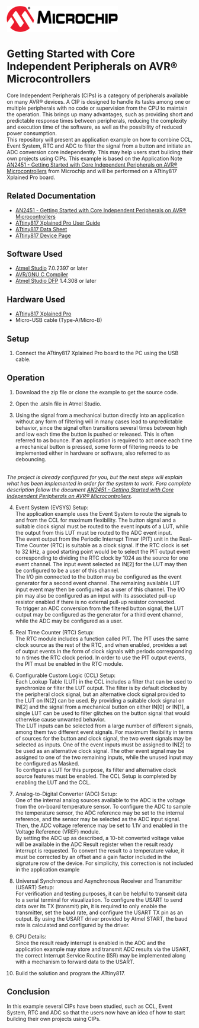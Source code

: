 <!-- Please do not change this html logo with link -->
<a href="https://www.microchip.com" rel="nofollow"><img src="images/microchip.png" alt="MCHP" width="300"/></a>

# Getting Started with Core Independent Peripherals on AVR® Microcontrollers

Core Independent Peripherals (CIPs) is a category of peripherals available on many AVR® devices. A CIP is designed to handle its tasks among one or multiple peripherals with no code or supervision from the CPU to maintain the operation. This brings up many advantages, such as providing short and predictable response times between peripherals, reducing the complexity and execution time of the software, as well as the possibility of reduced power consumption.
<br/>This repository will present an application example on how to combine CCL, Event System, RTC and ADC to filter the signal from a button and initiate an ADC conversion core independently. This may help users start building their own projects using CIPs. This example is based on the Application Note [AN2451 - Getting Started with Core Independent Peripherals on AVR® Microcontrollers](https://www.microchip.com/DS00002451) from Microchip and will be performed on a ATtiny817 Xplained Pro board.

## Related Documentation

- [AN2451 - Getting Started with Core Independent Peripherals on AVR® Microcontrollers](https://www.microchip.com/DS00002451)
- [ATtiny817 Xplained Pro User Guide](https://www.microchip.com/DS50002684)
- [ATtiny817 Data Sheet](https://www.microchip.com/DS40001901)
- [ATtiny817 Device Page](https://www.microchip.com/wwwproducts/en/ATtiny817)

## Software Used

- [Atmel Studio](https://www.microchip.com/mplab/avr-support/atmel-studio-7) 7.0.2397 or later
- [AVR/GNU C Compiler](http://packs.download.atmel.com/) 
- [Atmel Studio DFP](http://packs.download.atmel.com/) 1.4.308 or later

## Hardware Used

- [ATtiny817 Xplained Pro](https://www.microchip.com/DevelopmentTools/ProductDetails/attiny817-xpro)
- Micro-USB cable (Type-A/Micro-B)

## Setup

1. Connect the ATtiny817 Xplained Pro board to the PC using the USB cable.


## Operation

1. Download the zip file or clone the example to get the source code.

2. Open the .atsln file in Atmel Studio.

3. Using the signal from a mechanical button directly into an application without any form of filtering will in many cases lead to unpredictable behavior, since the signal often transitions several times between high and low each time the button is pushed or released. This is often referred to as bounce. If an application is required to act once each time a mechanical button is pressed, some form of filtering needs to be implemented either in hardware or software, also referred to as debouncing.

<br/>*The project is already configured for you, but the next steps will explain what has been implemented in order for the system to work. Fora complete description follow the document  [AN2451 - Getting Started with Core Independent Peripherals on AVR® Microcontrollers](https://www.microchip.com/DS00002451).*

4. Event System (EVSYS) Setup: <br/>The application example uses the Event System to route the signals to and from the CCL for maximum flexibility. The button signal and a suitable clock signal must be routed to the event inputs of a LUT, while the output from this LUT must be routed to the ADC event input.<br/> The event output from the Periodic Interrupt Timer (PIT) unit in the Real-Time Counter (RTC) is suitable as a clock signal. If the RTC clock is set to 32 kHz, a good starting point would be to select the PIT output event corresponding to dividing the RTC clock by 1024 as the source for one event channel. The input event selected as IN[2] for the LUT may then be configured to be a user of this channel.
<br/>The I/O pin connected to the button may be configured as the event generator for a second event channel. The remaining available LUT input event may then be configured as a user of this channel. The I/O pin may also be configured as an input with its associated pull-up resistor enabled if there is no external pull-up resistor connected.
<br/>To trigger an ADC conversion from the filtered button signal, the LUT output may be configured as the generator for a third event channel, while the ADC may be configured as a user.

5. Real Time Counter (RTC) Setup: <br/> The RTC module includes a function called PIT. The PIT uses the same clock source as the rest of the RTC, and when enabled, provides a set of output events in the form of clock signals with periods corresponding to n times the RTC clock period. In order to use the PIT output events, the PIT must be enabled in the RTC module.

6. Configurable Custom Logic (CCL) Setup: <br/> Each Lookup Table (LUT) in the CCL includes a filter that can be used to synchronize or filter the LUT output. The filter is by default clocked by the peripheral clock signal, but an alternative clock signal provided to the LUT on IN[2] can be used. By providing a suitable clock signal on IN[2] and the signal from a mechanical button on either IN[0] or IN[1], a single LUT can be used to filter glitches on the button signal that would otherwise cause unwanted behavior.
<br/> The LUT inputs can be selected from a large number of different signals, among them two different event signals. For maximum flexibility in terms of sources for the button and clock signal, the two event signals may be selected as inputs. One of the event inputs must be assigned to IN[2] to be used as an alternative clock signal. The other event signal may be assigned to one of the two remaining inputs, while the unused input may be configured as Masked.
<br/>To configure a LUT for this purpose, its filter and alternative clock source features must be enabled. The CCL Setup is completed by enabling the LUT and the CCL.

7. Analog-to-Digital Converter (ADC) Setup: <br/>One of the internal analog sources available to the ADC is the voltage from the on-board temperature sensor. To configure the ADC to sample the temperature sensor, the ADC reference may be set to the internal reference, and the sensor may be selected as the ADC input signal. Then, the ADC voltage reference may be set to 1.1V and enabled in the Voltage Reference (VREF) module. <br/>By setting the ADC up as described, a 10-bit converted voltage value will be available in the ADC Result register when the result ready interrupt is requested. To convert the result to a temperature value, it must be corrected by an offset and a gain factor included in the signature row of the device. For simplicity, this
correction is not included in the application example

8. Universal Synchronous and Asynchronous Receiver and Transmitter (USART)
Setup: <br/>For verification and testing purposes, it can be helpful to transmit data to a serial terminal for visualization. To configure the USART to send data over its TX (transmit) pin, it is required to only enable the transmitter, set the baud rate, and configure the USART TX pin as an output. By using the USART driver provided by Atmel START, the baud rate is calculated and configured by the driver.


9. CPU Details: <br/>Since the result ready interrupt is enabled in the ADC and the application example may store and transmit ADC results via the USART, the correct Interrupt Service Routine (ISR) may be implemented along with a mechanism to forward data to the USART.

10. Build the solution and program the ATtiny817. 

## Conclusion
 In this example several CIPs have been studied, such as CCL, Event System, RTC and ADC so that the users now have an idea of how to start building their own projects using CIPs.

